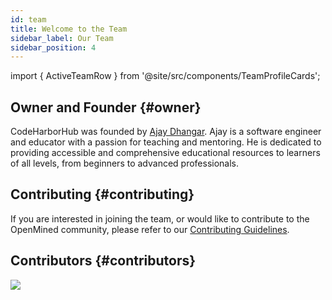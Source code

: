 ```yaml
---
id: team
title: Welcome to the Team
sidebar_label: Our Team
sidebar_position: 4
---
```


import {
ActiveTeamRow
} from '@site/src/components/TeamProfileCards';

## Owner and Founder {#owner}

CodeHarborHub was founded by [Ajay Dhangar](https://www.linkedin.com/in/ajay-dhangar/). Ajay is a software engineer and educator with a passion for teaching and mentoring. He is dedicated to providing accessible and comprehensive educational resources to learners of all levels, from beginners to advanced professionals.

<ActiveTeamRow />

## Contributing {#contributing}

If you are interested in joining the team, or would like to contribute to the OpenMined community, please refer to our [Contributing Guidelines](/community/contributing-guidelines).

## Contributors {#contributors}

<img src="https://opencollective.com/codeharborhub/contributors.svg?width=890&button=false" />